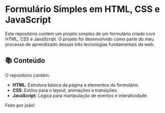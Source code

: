 # Formulário Simples em HTML, CSS e JavaScript

Este repositório contém um projeto simples de um formulário criado com HTML, CSS e JavaScript. O projeto foi desenvolvido como parte do meu processo de aprendizado dessas três tecnologias fundamentais da web.

## 📚 Conteúdo

O repositório contém:

- **HTML**: Estrutura básica da página e elementos do formulário.
- **CSS**: Estilos para o layout, animações e transições.
- **JavaScript**: Lógica para manipulação de eventos e interatividade.





Feito  por joão!